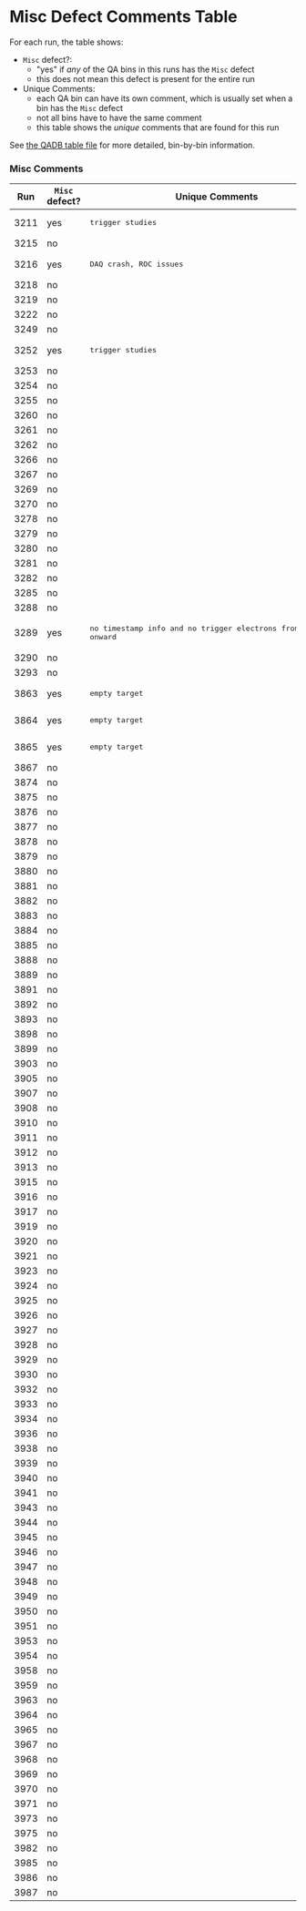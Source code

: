 # Misc Defect Comments Table

For each run, the table shows:
- `Misc` defect?:
  - "yes" if _any_ of the QA bins in this runs has the `Misc` defect
  - this does not mean this defect is present for the entire run
- Unique Comments:
  - each QA bin can have its own comment, which is usually set when a bin has the `Misc` defect
  - not all bins have to have the same comment
  - this table shows the _unique_ comments that are found for this run

See [the QADB table file](qaTree.json.table) for more detailed, bin-by-bin information.

### Misc Comments

| Run | `Misc` defect? | Unique Comments |
| --- | ---            | ---             |
| 3211       | yes   | <pre>trigger studies</pre> |
| 3215       | no    |  |
| 3216       | yes   | <pre>DAQ crash, ROC issues</pre> |
| 3218       | no    |  |
| 3219       | no    |  |
| 3222       | no    |  |
| 3249       | no    |  |
| 3252       | yes   | <pre>trigger studies</pre> |
| 3253       | no    |  |
| 3254       | no    |  |
| 3255       | no    |  |
| 3260       | no    |  |
| 3261       | no    |  |
| 3262       | no    |  |
| 3266       | no    |  |
| 3267       | no    |  |
| 3269       | no    |  |
| 3270       | no    |  |
| 3278       | no    |  |
| 3279       | no    |  |
| 3280       | no    |  |
| 3281       | no    |  |
| 3282       | no    |  |
| 3285       | no    |  |
| 3288       | no    |  |
| 3289       | yes   | <pre>no timestamp info and no trigger electrons from QA bin 36 onward</pre> |
| 3290       | no    |  |
| 3293       | no    |  |
| 3863       | yes   | <pre>empty target</pre> |
| 3864       | yes   | <pre>empty target</pre> |
| 3865       | yes   | <pre>empty target</pre> |
| 3867       | no    |  |
| 3874       | no    |  |
| 3875       | no    |  |
| 3876       | no    |  |
| 3877       | no    |  |
| 3878       | no    |  |
| 3879       | no    |  |
| 3880       | no    |  |
| 3881       | no    |  |
| 3882       | no    |  |
| 3883       | no    |  |
| 3884       | no    |  |
| 3885       | no    |  |
| 3888       | no    |  |
| 3889       | no    |  |
| 3891       | no    |  |
| 3892       | no    |  |
| 3893       | no    |  |
| 3898       | no    |  |
| 3899       | no    |  |
| 3903       | no    |  |
| 3905       | no    |  |
| 3907       | no    |  |
| 3908       | no    |  |
| 3910       | no    |  |
| 3911       | no    |  |
| 3912       | no    |  |
| 3913       | no    |  |
| 3915       | no    |  |
| 3916       | no    |  |
| 3917       | no    |  |
| 3919       | no    |  |
| 3920       | no    |  |
| 3921       | no    |  |
| 3923       | no    |  |
| 3924       | no    |  |
| 3925       | no    |  |
| 3926       | no    |  |
| 3927       | no    |  |
| 3928       | no    |  |
| 3929       | no    |  |
| 3930       | no    |  |
| 3932       | no    |  |
| 3933       | no    |  |
| 3934       | no    |  |
| 3936       | no    |  |
| 3938       | no    |  |
| 3939       | no    |  |
| 3940       | no    |  |
| 3941       | no    |  |
| 3943       | no    |  |
| 3944       | no    |  |
| 3945       | no    |  |
| 3946       | no    |  |
| 3947       | no    |  |
| 3948       | no    |  |
| 3949       | no    |  |
| 3950       | no    |  |
| 3951       | no    |  |
| 3953       | no    |  |
| 3954       | no    |  |
| 3958       | no    |  |
| 3959       | no    |  |
| 3963       | no    |  |
| 3964       | no    |  |
| 3965       | no    |  |
| 3967       | no    |  |
| 3968       | no    |  |
| 3969       | no    |  |
| 3970       | no    |  |
| 3971       | no    |  |
| 3973       | no    |  |
| 3975       | no    |  |
| 3982       | no    |  |
| 3985       | no    |  |
| 3986       | no    |  |
| 3987       | no    |  |
